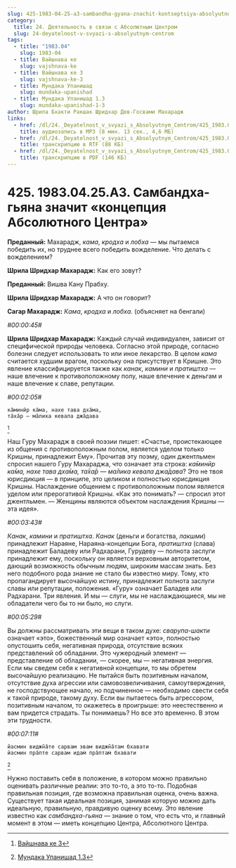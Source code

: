 ```yaml
---
slug: 425-1983-04-25-a3-sambandha-gyana-znachit-kontseptsiya-absolyutnogo-tsentra
category:
  title: 24. Деятельность в связи с Абсолютным Центром
  slug: 24-deyatelnost-v-svyazi-s-absolyutnym-centrom
tags:
  - title: "1983.04"
    slug: 1983-04
  - title: Вайшнава ке
    slug: vajshnava-ke
  - title: Вайшнава ке 3
    slug: vajshnava-ke-3
  - title: Мундака Упанишад
    slug: mundaka-upanishad
  - title: Мундака Упанишад 1.3
    slug: mundaka-upanishad-1-3
author: Шрила Бхакти Ракшак Шридхар Дев-Госвами Махарадж
links:
  - href: /dl/24._Deyatelnost_v_svyazi_s_Absolyutnym_Centrom/425_1983.04.25.A3_SridharMj_Sambandha-gjana_znachit_koncepcija_Absoljutnogo_Centra.mp3
    title: аудиозапись в MP3 (8 мин. 13 сек., 4,6 МБ)
  - href: /dl/24._Deyatelnost_v_svyazi_s_Absolyutnym_Centrom/425_1983.04.25.A3_SridharMj_Sambandha-gjana_znachit_koncepcija_Absoljutnogo_Centra.rtf
    title: транскрипцию в RTF (88 КБ)
  - href: /dl/24._Deyatelnost_v_svyazi_s_Absolyutnym_Centrom/425_1983.04.25.A3_SridharMj_Sambandha-gjana_znachit_koncepcija_Absoljutnogo_Centra.pdf
    title: транскрипцию в PDF (146 КБ)
---
```


# 425. 1983.04.25.A3. Самбандха-гьяна значит «концепция Абсолютного Центра»

**Преданный:** Махарадж, *кама*, *кродха* и *лобха* — мы пытаемся победить их, но труднее всего победить вожделение. Что делать с вожделением?

**Шрила Шридхар Махарадж:** Как его зовут?

**Преданный:** Вишва Кану Прабху.

**Шрила Шридхар Махарадж:** А что он говорит?

**Сагар Махарадж:** *Кама*, *кродха* и *лобха*. (объясняет на бенгали)

*#00:00:45#*

**Шрила Шридхар Махарадж:** Каждый случай индивидуален, зависит от специфической природы человека. Согласно этой природе, согласно болезни следует использовать то или иное лекарство. В целом *кама* считается худшим врагом, поскольку она присутствует в Кришне. Это явление классифицируется также как *канак*, *камини* и *пратиштха* — наше влечение к противоположному полу, наше влечение к деньгам и наше влечение к славе, репутации.

*#00:02:05#*

    ка̄минӣр ка̄ма, нахе тава дха̄ма,
    та̄ха̄р — ма̄лика кевала джа̄дава
[^_ftn1]

Наш Гуру Махарадж в своей поэзии пишет: «Счастье, проистекающее из общения с противоположным полом, является уделом только Кришны, принадлежит Ему». Прочитав эту поэму, один джентльмен спросил нашего Гуру Махараджа, что означает эта строка: *ка̄минӣр ка̄ма, нахе тава дха̄ма, та̄ха̄р — ма̄лика кевала джа̄дава*? Это не твоя юрисдикция — в принципе, это целиком и полностью юрисдикция Кришны. Наслаждение общением с противоположным полом является уделом или прерогативой Кришны. «Как это понимать? — спросил этот джентльмен. — Женщины являются объектом наслаждения Кришны — эта идея».

*#00:03:43#*

*Канак*, *камини* и *пратиштха*. *Канак* (деньги и богатства, *лакшми*) принадлежит Нараяне, Нараяна-концепции Бога, *пратиштха* (слава) принадлежит Баладеву или Радхарани, Гурудеву — полнота заслуги принадлежит ему, поскольку он является верховным авторитетом, дающий возможность обычным людям, широким массам знать. Без него подобного рода знание не стало бы известно миру. Тому, кто пропагандирует высочайшую истину, принадлежит полнота заслуги славы или репутации, положения. «Гуру» означает Баладев или Радхарани. Три явления. И мы — слуги, мы не наслаждающиеся, мы не обладатели чего бы то ни было, но слуги.

*#00:05:29#*

Вы должны рассматривать эти вещи в таком духе: *сварупа-шакти* означает «это», божественный мир означает «это», полностью опустошить себя, негативная природа, отсутствие всяких представлений об обладании. Это чужеродный элемент — представление об обладании, — скорее, мы — негативная энергия. Если мы сведем себя к негативной концепции, то мы обретем высочайшую реализацию. Не пытайся быть позитивным началом, отсутствие духа агрессии или самовозвеличивания, самоутверждения, не господствующее начало, но подчиненное — необходимо свести себя к такой природе, такому духу. Если вы пытаетесь быть агрессором, позитивным началом, то окажетесь в проигрыше: это неестественно и вам придется страдать. Ты понимаешь? Но все это временно. В этом эти трудности.

*#00:07:11#*

    йасмин виджн̃а̄те сарвам эвам виджн̃а̄там бхавати
    йасмин пра̄пте сарвам идам̇ пра̄птам̇ бхавати
[^_ftn2]

Нужно поставить себя в положение, в котором можно правильно оценивать различные реалии: это то-то, а это то-то. Подобная правильная позиция, где возможна правильная оценка, очень важна. Существует такая идеальная позиция, занимая которую можно дать идеальную, правильную, правдивую оценку всему. Это явление известно как *самбандха-гьяна* — знание о том, что есть что, и главный момент в этом — иметь концепцию Центра, Абсолютного Центра.



[^_ftn1]: [Вайшнава ке 3](../notes/vajshnava-ke/vajshnava-ke-3.md)

[^_ftn2]: [Мундака Упанишад 1.3](../notes/mundaka-upanishad/mundaka-upanishad-1-3.md)
